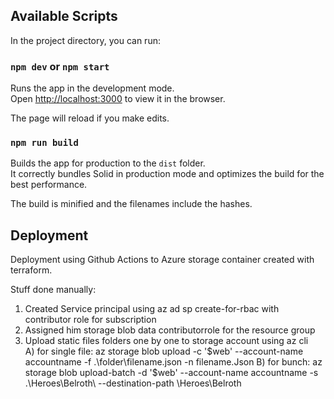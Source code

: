 ## Available Scripts

In the project directory, you can run:

### `npm dev` or `npm start`

Runs the app in the development mode.<br>
Open [http://localhost:3000](http://localhost:3000) to view it in the browser.

The page will reload if you make edits.<br>

### `npm run build`

Builds the app for production to the `dist` folder.<br>
It correctly bundles Solid in production mode and optimizes the build for the best performance.

The build is minified and the filenames include the hashes.<br>
## Deployment

Deployment using Github Actions to Azure storage container created with terraform.

Stuff done manually: 
1. Created Service principal using az ad sp create-for-rbac with  contributor role for subscription
2. Assigned him storage blob data contributorrole for the resource group
3. Upload static files folders one by one to storage account using az cli  
    A) for single file: az storage blob upload -c '$web' --account-name accountname -f .\folder\filename.json  -n filename.Json   
    B) for bunch:       az storage blob upload-batch -d '$web' --account-name accountname -s .\Heroes\Belroth\  --destination-path \Heroes\Belroth  

